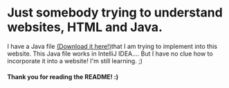 # Just somebody trying to understand websites, HTML and Java.

I have a Java file [(Download it here!)](Main.java)that I am trying to implement into this website. This Java file works in IntelliJ IDEA.... But I have no clue how to incorporate it into a website! I'm still learning. ;) 
#### Thank you for reading the README! :)